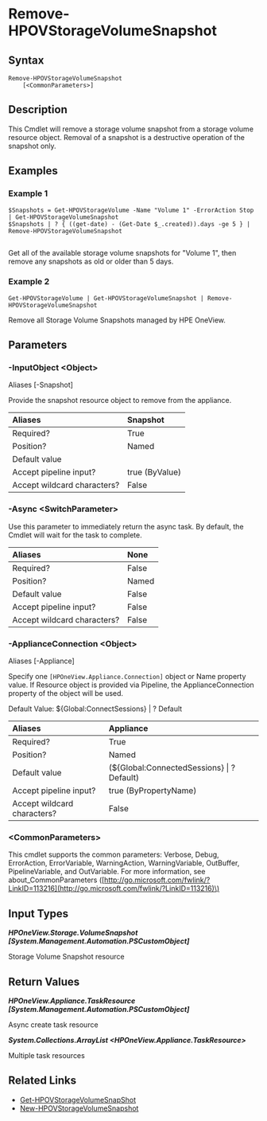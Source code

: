 ﻿---
description: Remove storage volume snapshot resource(s).
---

# Remove-HPOVStorageVolumeSnapshot

## Syntax

```text
Remove-HPOVStorageVolumeSnapshot
    [<CommonParameters>]
```

## Description

This Cmdlet will remove a storage volume snapshot from a storage volume resource object.  Removal of a snapshot is a destructive operation of the snapshot only.

## Examples

###  Example 1 

```text
$Snapshots = Get-HPOVStorageVolume -Name "Volume 1" -ErrorAction Stop | Get-HPOVStorageVolumeSnapshot
$Snapshots | ? { ((get-date) - (Get-Date $_.created)).days -ge 5 } | Remove-HPOVStorageVolumeSnapshot


```

Get all of the available storage volume snapshots for "Volume 1", then remove any snapshots as old or older than 5 days.

###  Example 2 

```text
Get-HPOVStorageVolume | Get-HPOVStorageVolumeSnapshot | Remove-HPOVStorageVolumeSnapshot

```

Remove all Storage Volume Snapshots managed by HPE OneView.

## Parameters

### -InputObject &lt;Object&gt;

Aliases [-Snapshot]

Provide the snapshot resource object to remove from the appliance.

| Aliases | Snapshot |
| :--- | :--- |
| Required? | True |
| Position? | Named |
| Default value |  |
| Accept pipeline input? | true (ByValue) |
| Accept wildcard characters? | False |

### -Async &lt;SwitchParameter&gt;

Use this parameter to immediately return the async task.  By default, the Cmdlet will wait for the task to complete.

| Aliases | None |
| :--- | :--- |
| Required? | False |
| Position? | Named |
| Default value | False |
| Accept pipeline input? | False |
| Accept wildcard characters? | False |

### -ApplianceConnection &lt;Object&gt;

Aliases [-Appliance]

Specify one `[HPOneView.Appliance.Connection]` object or Name property value. If Resource object is provided via Pipeline, the ApplianceConnection property of the object will be used.

Default Value: ${Global:ConnectSessions} | ? Default

| Aliases | Appliance |
| :--- | :--- |
| Required? | True |
| Position? | Named |
| Default value | (${Global:ConnectedSessions} &vert; ? Default) |
| Accept pipeline input? | true (ByPropertyName) |
| Accept wildcard characters? | False |

### &lt;CommonParameters&gt;

This cmdlet supports the common parameters: Verbose, Debug, ErrorAction, ErrorVariable, WarningAction, WarningVariable, OutBuffer, PipelineVariable, and OutVariable. For more information, see about\_CommonParameters \([http://go.microsoft.com/fwlink/?LinkID=113216](http://go.microsoft.com/fwlink/?LinkID=113216)\)

## Input Types

_**HPOneView.Storage.VolumeSnapshot [System.Management.Automation.PSCustomObject]**_

Storage Volume Snapshot resource

## Return Values

_**HPOneView.Appliance.TaskResource [System.Management.Automation.PSCustomObject]**_

Async create task resource


_**System.Collections.ArrayList <HPOneView.Appliance.TaskResource>**_

Multiple task resources

## Related Links

* [Get-HPOVStorageVolumeSnapShot](get-hpovstoragevolumesnapshot.md)
* [New-HPOVStorageVolumeSnapshot](new-hpovstoragevolumesnapshot.md)
